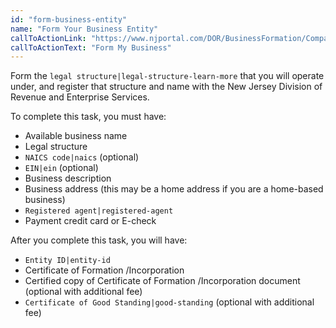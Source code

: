 ```yaml
---
id: "form-business-entity"
name: "Form Your Business Entity"
callToActionLink: "https://www.njportal.com/DOR/BusinessFormation/CompanyInformation/BusinessName"
callToActionText: "Form My Business"
---
```


Form the `legal structure|legal-structure-learn-more` that you will operate under, and register that structure and name with the New Jersey Division of Revenue and Enterprise Services.
        
To complete this task, you must have:
- Available business name
- Legal structure
- `NAICS code|naics` (optional)
- `EIN|ein` (optional)
- Business description
- Business address (this may be a home address if you are a home-based business)
- `Registered agent|registered-agent`
- Payment credit card or E-check

After you complete this task, you will have:
- `Entity ID|entity-id`
- Certificate of Formation /Incorporation
- Certified copy of Certificate of Formation /Incorporation document (optional with additional fee)
- `Certificate of Good Standing|good-standing` (optional with additional fee) 

